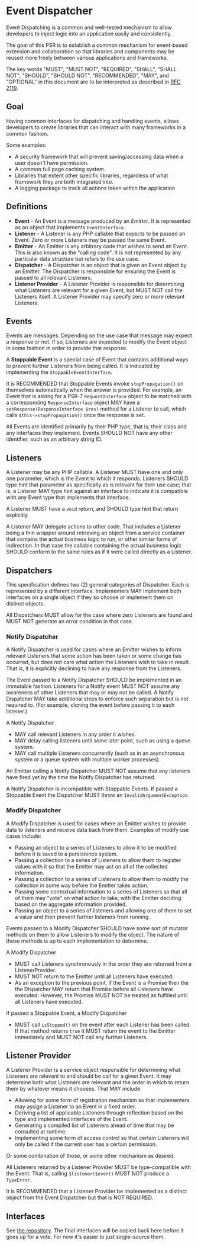 Event Dispatcher
================

Event Dispatching is a common and well-tested mechanism to allow developers to inject logic into an application easily and consistently.

The goal of this PSR is to establish a common mechanism for event-based extension and collaboration so that libraries and components may be reused more freely between various applications and frameworks.

The key words "MUST", "MUST NOT", "REQUIRED", "SHALL", "SHALL NOT", "SHOULD", "SHOULD NOT", "RECOMMENDED", "MAY", and "OPTIONAL" in this document are to be interpreted as described in [RFC 2119][].

[RFC 2119]: http://tools.ietf.org/html/rfc2119

## Goal

Having common interfaces for dispatching and handling events, allows developers to create libraries that can interact with many frameworks in a common fashion.

Some examples:

* A security framework that will prevent saving/accessing data when a user doesn't have permission.
* A common full page caching system.
* Libraries that extent other specific libraries, regardless of what framework they are both integrated into.
* A logging package to track all actions taken within the application

## Definitions

* **Event** - An Event is a message produced by an *Emitter*.  It is represented as an object that implements `EventInterface`.
* **Listener** - A Listener is any PHP callable that expects to be passed an Event.  Zero or more Listeners may be passed the same Event.
* **Emitter** - An Emitter is any arbitrary code that wishes to send an Event.  This is also known as the "calling code".  It is not represented by any particular data structure but refers to the use case.
* **Dispatcher** - A Dispatcher is an object that is given an Event object by an Emitter.  The Dispatcher is responsible for ensuring the Event is passed to all relevant Listeners.
* **Listener Provider** - A Listener Provider is responsible for determining what Listeners are relevant for a given Event, but MUST NOT call the Listeners itself.  A Listener Provider may specify zero or more relevant Listeners.

## Events

Events are messages.  Depending on the use case that message may expect a response or not.  If so, Listeners are expected to modify the Event object in some fashion in order to provide that response.

A **Stoppable Event** is a special case of Event that contains additional ways to prevent further Listeners from being called.  It is indicated by implementing the `StoppableEventInterface`.

It is RECOMMENDED that Stoppable Events invoke `stopPropagation()` on themselves automatically when the answer is provided.  For example, an Event that is asking for a PSR-7 `RequestInterface` object to be matched with a corresponding `ResponseInterface` object MAY have a `setResponse(ResponseInterface $res)` method for a Listener to call, which calls `$this->stopPropagation()` once the response is set.

All Events are identified primarily by their PHP type, that is, their class and any interfaces they implement.  Events SHOULD NOT have any other identifier, such as an arbitrary string ID.

## Listeners

A Listener may be any PHP callable.  A Listener MUST have one and only one parameter, which is the Event to which it responds.  Listeners SHOULD type hint that parameter as specifically as is relevant for their use case; that is, a Listener MAY type hint against an interface to indicate it is compatible with any Event type that implements that interface.

A Listener MUST have a `void` return, and SHOULD type hint that return explicitly.

A Listener MAY delegate actions to other code.  That includes a Listener being a thin wrapper around retrieving an object from a service container that contains the actual business logic to run, or other similar forms of indirection.  In that case the callable containing the actual business logic SHOULD conform to the same rules as if it were called directly as a Listener.

## Dispatchers

This specification defines two (2) general categories of Dispatcher.  Each is represented by a different interface.  Implementers MAY implement both interfaces on a single object if they so choose or implement them on distinct objects.

All Dispatchers MUST allow for the case where zero Listeners are found and MUST NOT generate an error condition in that case.

### Notify Dispatcher

A Notify Dispatcher is used for cases where an Emitter wishes to inform relevant Listeners that some action has been taken or some change has occurred, but does not care what action the Listeners wish to take in result.  That is, it is explicitly declining to have any response from the Listeners.

The Event passed to a Notify Dispatcher SHOULD be implemented in an immutable fashion.  Listeners for a Notify event MUST NOT assume any awareness of other Listeners that may or may not be called.  A Notify Dispatcher MAY take additional steps to enforce such separation but is not required to.  (For example, cloning the event before passing it to each listener.)

A Notify Dispatcher

* MAY call relevant Listeners in any order it wishes.
* MAY delay calling listeners until some later point, such as using a queue system.
* MAY call multiple Listeners concurrently (such as in an asynchronous system or a queue system with multiple worker processes).

An Emitter calling a Notify Dispatcher MUST NOT assume that any listeners have fired yet by the time the Notify Dispatcher has returned.

A Notify Dispatcher is incompatible with Stoppable Events.  If passed a Stoppable Event the Dispatcher MUST throw an `InvalidArgumentException`.

### Modify Dispatcher

A Modify Dispatcher is used for cases where an Emitter wishes to provide data to listeners and receive data back from them.  Examples of modify use cases include:

* Passing an object to a series of Listeners to allow it to be modified before it is saved to a persistence system.
* Passing a collection to a series of Listeners to allow them to register values with it so that the Emitter may act on all of the collected information.
* Passing a collection to a series of Listeners to allow them to modify the collection in some way before the Emitter takes action.
* Passing some contextual information to a series of Listeners so that all of them may "vote" on what action to take, with the Emitter deciding based on the aggregate information provided.
* Passing an object to a series of listeners and allowing one of them to set a value and then prevent further listeners from running.

Events passed to a Modify Dispatcher SHOULD have some sort of mutator methods on them to allow Listeners to modify the object.  The nature of those methods is up to each implementation to determine.

A Modify Dispatcher

* MUST call Listeners synchronously in the order they are returned from a ListenerProvider.
* MUST NOT return to the Emitter until all Listeners have executed.
* As an exception to the previous point, if the Event is a Promise then the the Dispatcher MAY return that Promise before all Listeners have executed.  However, the Promise MUST NOT be treated as fulfilled until all Listeners have executed.

If passed a Stoppable Event, a Modify Dispatcher 

* MUST call `isStopped()` on the event after each Listener has been called.  If that method returns `true` it MUST return the event to the Emitter immediately and MUST NOT call any further Listeners.

## Listener Provider

A Listener Provider is a service object responsible for determining what Listeners are relevant to and should be call for a given Event.  It may determine both what Listeners are relevant and the order in which to return them by whatever means it chooses.  That MAY include

* Allowing for some form of registration mechanism so that implementers may assign a Listener to an Event in a fixed order.
* Deriving a list of applicable Listeners through reflection based on the type and implemented interfaces of the Event.
* Generating a compiled list of Listeners ahead of time that may be consulted at runtime.
* Implementing some form of access control so that certain Listeners will only be called if the current user has a certain permission.

Or some combination of those, or some other mechanism as desired.

All Listeners returned by a Listener Provider MUST be type-compatible with the Event.  That is, calling `$listener($event)` MUST NOT produce a `TypeError`.

It is RECOMMENDED that a Listener Provider be implemented as a distinct object from the Event Dispatcher but that is NOT REQUIRED.

## Interfaces

See [the repository](https://github.com/php-fig/event-dispatcher).  The final interfaces will be copied back here before it goes up for a vote.  For now it's easier to just single-source them.

